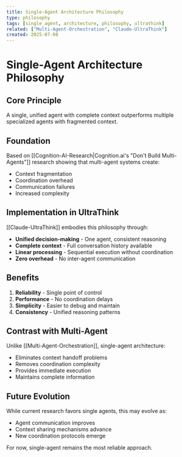 ```yaml
---
title: Single-Agent Architecture Philosophy
type: philosophy
tags: [single_agent, architecture, philosophy, ultrathink]
related: ["Multi-Agent-Orchestration", "Claude-UltraThink"]
created: 2025-07-08
---
```


# Single-Agent Architecture Philosophy

## Core Principle

A single, unified agent with complete context outperforms multiple specialized agents with fragmented context.

## Foundation

Based on [[Cognition-AI-Research|Cognition.ai's "Don't Build Multi-Agents"]] research showing that multi-agent systems create:
- Context fragmentation
- Coordination overhead
- Communication failures
- Increased complexity

## Implementation in UltraThink

[[Claude-UltraThink]] embodies this philosophy through:
- **Unified decision-making** - One agent, consistent reasoning
- **Complete context** - Full conversation history available
- **Linear processing** - Sequential execution without coordination
- **Zero overhead** - No inter-agent communication

## Benefits

1. **Reliability** - Single point of control
2. **Performance** - No coordination delays
3. **Simplicity** - Easier to debug and maintain
4. **Consistency** - Unified reasoning patterns

## Contrast with Multi-Agent

Unlike [[Multi-Agent-Orchestration]], single-agent architecture:
- Eliminates context handoff problems
- Removes coordination complexity
- Provides immediate execution
- Maintains complete information

## Future Evolution

While current research favors single agents, this may evolve as:
- Agent communication improves
- Context sharing mechanisms advance
- New coordination protocols emerge

For now, single-agent remains the most reliable approach.
